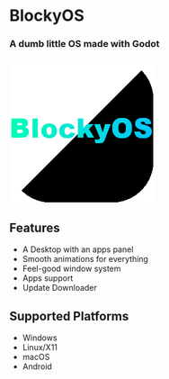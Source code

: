 # BlockyOS
### A dumb little OS made with Godot
![BlockyOS Icon](resources/icons/BlockyOS.png)

## Features
* A Desktop with an apps panel
* Smooth animations for everything
* Feel-good window system
* Apps support
* Update Downloader

## Supported Platforms
* Windows
* Linux/X11
* macOS
* Android
